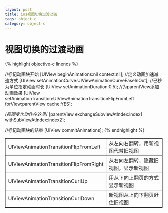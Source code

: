 ```yaml
---
layout: post
title: ios视图切换过渡动画
tags: object-c
category: object-c
---
```


<h1>视图切换的过渡动画</h1>

{% highlight objective-c linenos %}

//标记动画块开始
[UIView beginAnimations:nil context:nil];
//定义动画加速减速方式
[UIView setAnimationCurve:UIViewAnimationCurveEaseInOut];
//已秒为单位指定动画时长
[UIView setAnimationDuration:0.5];
//为parentView添加动画效果
[UIView setAnimationTransition:UIViewAnimationTransitionFlipFromLeft forView:parentView cache:YES];

/*视图变化动作在这里*/
[parentView exchangeSubviewAtIndex:index1 withSubViewAtIndex:index2];

//标记动画块的结束
[UIView commitAnimations];
{% endhighlight %}

<table align="center" border="1">
	<tr>
		<td>UIViewAnimationTransitionFlipFromLeft</td>
		<td>从左向右翻转，用新视图代替旧视图</td>
	<tr>
	<tr>
		<td>UIViewAnimationTransitionFlipFromRight</td>
		<td>从右向左翻转，隐藏旧视图，显示新视图</td>
	<tr>
	<tr>
		<td>UIViewAnimationTransitionCurlUp</td>
		<td>用从下向上翻页的方式显示新视图</td>
	<tr>
	<tr>
		<td>UIViewAnimationTransitionCurlDown</td>
		<td>新视图从上向下翻页赶住旧视图</td>
	<tr>

</table>